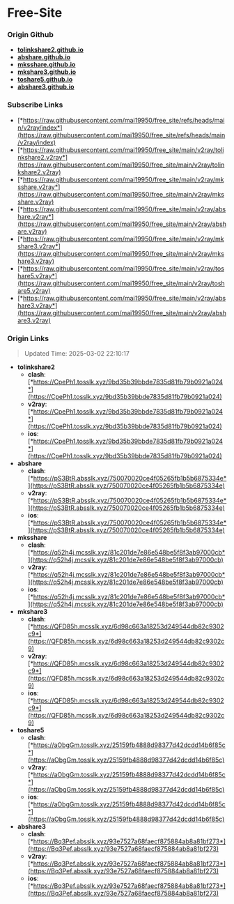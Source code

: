 # Free-Site

### Origin Github

- [**tolinkshare2.github.io**](https://github.com/tolinkshare2/tolinkshare2.github.io)
- [**abshare.github.io**](https://github.com/abshare/abshare.github.io)
- [**mksshare.github.io**](https://github.com/mksshare/mksshare.github.io)
- [**mkshare3.github.io**](https://github.com/mkshare3/mkshare3.github.io)
- [**toshare5.github.io**](https://github.com/toshare5/toshare5.github.io)
- [**abshare3.github.io**](https://github.com/abshare3/abshare3.github.io)

### Subscribe Links

- [*https://raw.githubusercontent.com/mai19950/free_site/refs/heads/main/v2ray/index*](https://raw.githubusercontent.com/mai19950/free_site/refs/heads/main/v2ray/index)
- [*https://raw.githubusercontent.com/mai19950/free_site/main/v2ray/tolinkshare2.v2ray*](https://raw.githubusercontent.com/mai19950/free_site/main/v2ray/tolinkshare2.v2ray)
- [*https://raw.githubusercontent.com/mai19950/free_site/main/v2ray/mksshare.v2ray*](https://raw.githubusercontent.com/mai19950/free_site/main/v2ray/mksshare.v2ray)
- [*https://raw.githubusercontent.com/mai19950/free_site/main/v2ray/abshare.v2ray*](https://raw.githubusercontent.com/mai19950/free_site/main/v2ray/abshare.v2ray)
- [*https://raw.githubusercontent.com/mai19950/free_site/main/v2ray/mkshare3.v2ray*](https://raw.githubusercontent.com/mai19950/free_site/main/v2ray/mkshare3.v2ray)
- [*https://raw.githubusercontent.com/mai19950/free_site/main/v2ray/toshare5.v2ray*](https://raw.githubusercontent.com/mai19950/free_site/main/v2ray/toshare5.v2ray)
- [*https://raw.githubusercontent.com/mai19950/free_site/main/v2ray/abshare3.v2ray*](https://raw.githubusercontent.com/mai19950/free_site/main/v2ray/abshare3.v2ray)

### Origin Links

> Updated Time: 2025-03-02 22:10:17

- **tolinkshare2**
  - **clash**: [*https://CpePh1.tosslk.xyz/9bd35b39bbde7835d81fb79b0921a024*](https://CpePh1.tosslk.xyz/9bd35b39bbde7835d81fb79b0921a024)
  - **v2ray**: [*https://CpePh1.tosslk.xyz/9bd35b39bbde7835d81fb79b0921a024*](https://CpePh1.tosslk.xyz/9bd35b39bbde7835d81fb79b0921a024)
  - **ios**: [*https://CpePh1.tosslk.xyz/9bd35b39bbde7835d81fb79b0921a024*](https://CpePh1.tosslk.xyz/9bd35b39bbde7835d81fb79b0921a024)
- **abshare**
  - **clash**: [*https://pS3BtR.absslk.xyz/750070020ce4f05265fb1b5b6875334e*](https://pS3BtR.absslk.xyz/750070020ce4f05265fb1b5b6875334e)
  - **v2ray**: [*https://pS3BtR.absslk.xyz/750070020ce4f05265fb1b5b6875334e*](https://pS3BtR.absslk.xyz/750070020ce4f05265fb1b5b6875334e)
  - **ios**: [*https://pS3BtR.absslk.xyz/750070020ce4f05265fb1b5b6875334e*](https://pS3BtR.absslk.xyz/750070020ce4f05265fb1b5b6875334e)
- **mksshare**
  - **clash**: [*https://q52h4j.mcsslk.xyz/81c201de7e86e548be5f8f3ab97000cb*](https://q52h4j.mcsslk.xyz/81c201de7e86e548be5f8f3ab97000cb)
  - **v2ray**: [*https://q52h4j.mcsslk.xyz/81c201de7e86e548be5f8f3ab97000cb*](https://q52h4j.mcsslk.xyz/81c201de7e86e548be5f8f3ab97000cb)
  - **ios**: [*https://q52h4j.mcsslk.xyz/81c201de7e86e548be5f8f3ab97000cb*](https://q52h4j.mcsslk.xyz/81c201de7e86e548be5f8f3ab97000cb)
- **mkshare3**
  - **clash**: [*https://QFD85h.mcsslk.xyz/6d98c663a18253d249544db82c9302c9*](https://QFD85h.mcsslk.xyz/6d98c663a18253d249544db82c9302c9)
  - **v2ray**: [*https://QFD85h.mcsslk.xyz/6d98c663a18253d249544db82c9302c9*](https://QFD85h.mcsslk.xyz/6d98c663a18253d249544db82c9302c9)
  - **ios**: [*https://QFD85h.mcsslk.xyz/6d98c663a18253d249544db82c9302c9*](https://QFD85h.mcsslk.xyz/6d98c663a18253d249544db82c9302c9)
- **toshare5**
  - **clash**: [*https://aObgGm.tosslk.xyz/25159fb4888d98377d42dcdd14b6f85c*](https://aObgGm.tosslk.xyz/25159fb4888d98377d42dcdd14b6f85c)
  - **v2ray**: [*https://aObgGm.tosslk.xyz/25159fb4888d98377d42dcdd14b6f85c*](https://aObgGm.tosslk.xyz/25159fb4888d98377d42dcdd14b6f85c)
  - **ios**: [*https://aObgGm.tosslk.xyz/25159fb4888d98377d42dcdd14b6f85c*](https://aObgGm.tosslk.xyz/25159fb4888d98377d42dcdd14b6f85c)
- **abshare3**
  - **clash**: [*https://Bq3Pef.absslk.xyz/93e7527a68faecf875884ab8a81bf273*](https://Bq3Pef.absslk.xyz/93e7527a68faecf875884ab8a81bf273)
  - **v2ray**: [*https://Bq3Pef.absslk.xyz/93e7527a68faecf875884ab8a81bf273*](https://Bq3Pef.absslk.xyz/93e7527a68faecf875884ab8a81bf273)
  - **ios**: [*https://Bq3Pef.absslk.xyz/93e7527a68faecf875884ab8a81bf273*](https://Bq3Pef.absslk.xyz/93e7527a68faecf875884ab8a81bf273)
